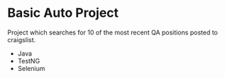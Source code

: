 # Basic Auto Project
Project which searches for 10 of the most recent QA positions posted to craigslist.

- Java
- TestNG
- Selenium

